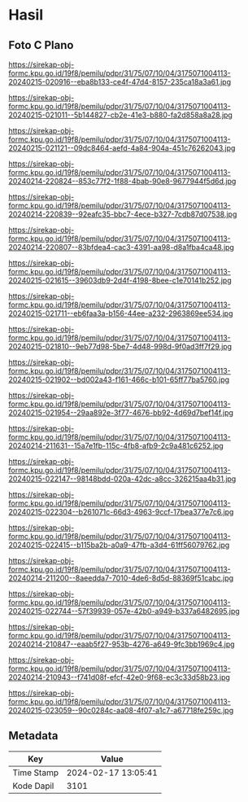 # Hasil

## Foto C Plano

https://sirekap-obj-formc.kpu.go.id/19f8/pemilu/pdpr/31/75/07/10/04/3175071004113-20240215-020916--eba8b133-ce4f-47d4-8157-235ca18a3a61.jpg

https://sirekap-obj-formc.kpu.go.id/19f8/pemilu/pdpr/31/75/07/10/04/3175071004113-20240215-021011--5b144827-cb2e-41e3-b880-fa2d858a8a28.jpg

https://sirekap-obj-formc.kpu.go.id/19f8/pemilu/pdpr/31/75/07/10/04/3175071004113-20240215-021121--09dc8464-aefd-4a84-904a-451c76262043.jpg

https://sirekap-obj-formc.kpu.go.id/19f8/pemilu/pdpr/31/75/07/10/04/3175071004113-20240214-220824--853c77f2-1f88-4bab-90e8-9677944f5d6d.jpg

https://sirekap-obj-formc.kpu.go.id/19f8/pemilu/pdpr/31/75/07/10/04/3175071004113-20240214-220839--92eafc35-bbc7-4ece-b327-7cdb87d07538.jpg

https://sirekap-obj-formc.kpu.go.id/19f8/pemilu/pdpr/31/75/07/10/04/3175071004113-20240214-220807--83bfdea4-cac3-4391-aa98-d8a1fba4ca48.jpg

https://sirekap-obj-formc.kpu.go.id/19f8/pemilu/pdpr/31/75/07/10/04/3175071004113-20240215-021615--39603db9-2d4f-4198-8bee-c1e70141b252.jpg

https://sirekap-obj-formc.kpu.go.id/19f8/pemilu/pdpr/31/75/07/10/04/3175071004113-20240215-021711--eb6faa3a-b156-44ee-a232-2963869ee534.jpg

https://sirekap-obj-formc.kpu.go.id/19f8/pemilu/pdpr/31/75/07/10/04/3175071004113-20240215-021810--9eb77d98-5be7-4d48-998d-9f0ad3ff7f29.jpg

https://sirekap-obj-formc.kpu.go.id/19f8/pemilu/pdpr/31/75/07/10/04/3175071004113-20240215-021902--bd002a43-f161-466c-b101-65ff77ba5760.jpg

https://sirekap-obj-formc.kpu.go.id/19f8/pemilu/pdpr/31/75/07/10/04/3175071004113-20240215-021954--29aa892e-3f77-4676-bb92-4d69d7bef14f.jpg

https://sirekap-obj-formc.kpu.go.id/19f8/pemilu/pdpr/31/75/07/10/04/3175071004113-20240214-211631--15a7e1fb-115c-4fb8-afb9-2c9a481c6252.jpg

https://sirekap-obj-formc.kpu.go.id/19f8/pemilu/pdpr/31/75/07/10/04/3175071004113-20240215-022147--98148bdd-020a-42dc-a8cc-326215aa4b31.jpg

https://sirekap-obj-formc.kpu.go.id/19f8/pemilu/pdpr/31/75/07/10/04/3175071004113-20240215-022304--b261071c-66d3-4963-9ccf-17bea377e7c6.jpg

https://sirekap-obj-formc.kpu.go.id/19f8/pemilu/pdpr/31/75/07/10/04/3175071004113-20240215-022415--b115ba2b-a0a9-47fb-a3d4-61ff56079762.jpg

https://sirekap-obj-formc.kpu.go.id/19f8/pemilu/pdpr/31/75/07/10/04/3175071004113-20240214-211200--8aeedda7-7010-4de6-8d5d-88369f51cabc.jpg

https://sirekap-obj-formc.kpu.go.id/19f8/pemilu/pdpr/31/75/07/10/04/3175071004113-20240215-022744--57f39939-057e-42b0-a949-b337a6482695.jpg

https://sirekap-obj-formc.kpu.go.id/19f8/pemilu/pdpr/31/75/07/10/04/3175071004113-20240214-210847--eaab5f27-953b-4276-a649-9fc3bb1969c4.jpg

https://sirekap-obj-formc.kpu.go.id/19f8/pemilu/pdpr/31/75/07/10/04/3175071004113-20240214-210943--f741d08f-efcf-42e0-9f68-ec3c33d58b23.jpg

https://sirekap-obj-formc.kpu.go.id/19f8/pemilu/pdpr/31/75/07/10/04/3175071004113-20240215-023059--90c0284c-aa08-4f07-a1c7-a67718fe259c.jpg


## Metadata

| Key        | Value               |
| ---------- | ------------------- |
| Time Stamp | 2024-02-17 13:05:41 |
| Kode Dapil | 3101                |



